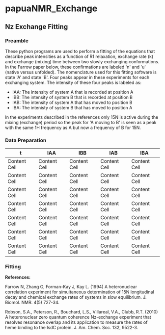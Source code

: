# papuaNMR_Exchange

## Nz Exchange Fitting

### Preamble

These python programs are used to perform a fitting of the equations that describe peak intensities as a function of R1 relaxation,  exchange rate (k) and exchange (mixing) time between two slowly exchanging conformations. In the Farrow paper below, these confirmations are labeled 'n' and 'u' (native versus unfolded). The nomenclature used for this fitting software is state 'A' and state 'B'. Four peaks appear in these experiments for each exchanging system. The intensity of these four peaks is labeled as:

* IAA: The intensity of system A that is recorded at position A
* IBB: The intensity of system B that is recorded at position B
* IAB: The intensity of system A that has moved to position B
* IBA: The intenisty of system B that has moved to position A

In the experiments described in the references only 15N is active during the mixing (exchange) period so the peak for 'A moving to B' is seen as a peak with the same 1H frequency as A but now a frequency of B for 15N. 

### Data Preparation


|       t       |      IAA      |       IBB     |      IAB      |      IBA      |
| ------------- | ------------- | ------------- | ------------- | ------------- |
| Content Cell  | Content Cell  | Content Cell  | Content Cell  | Content Cell  | 
| Content Cell  | Content Cell  | Content Cell  | Content Cell  | Content Cell  | 
| Content Cell  | Content Cell  | Content Cell  | Content Cell  | Content Cell  | 
| Content Cell  | Content Cell  | Content Cell  | Content Cell  | Content Cell  | 
| Content Cell  | Content Cell  | Content Cell  | Content Cell  | Content Cell  | 
| Content Cell  | Content Cell  | Content Cell  | Content Cell  | Content Cell  | 
| Content Cell  | Content Cell  | Content Cell  | Content Cell  | Content Cell  | 


### Fitting







**References:**

Farrow N, Zhang O, Forman-Kay J, Kay L. (1994) A heteronuclear correlation experiment for simultaneous determination of 15N longitudinal decay and chemical exchange rates of systems in slow equilibrium. J. Biomol. NMR. 4(5) 727-34.

Robson, S.A., Peterson, R., Bouchard, L.S., Villareal, V.A., Clubb, R.T. (2010) A heteronuclear zero quantum coherence Nz-exchange experiment that resolves resonance overlap and its application to measure the rates of heme binding to the IsdC protein. J. Am. Chem. Soc. 132, 9522-3.

